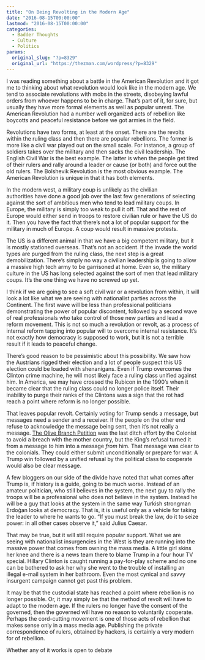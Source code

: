 ```yaml
---
title: "On Being Revolting in the Modern Age"
date: "2016-08-15T00:00:00"
lastmod: "2016-08-15T00:00:00"
categories:
  - Badder Thoughts
  - Culture
  - Politics
params:
  original_slug: "?p=8329"
  original_url: "https://thezman.com/wordpress/?p=8329"
---
```


I was reading something about a battle in the American Revolution and it
got me to thinking about what revolution would look like in the modern
age. We tend to associate revolutions with mobs in the streets,
disobeying lawful orders from whoever happens to be in charge. That’s
part of it, for sure, but usually they have more formal elements as well
as popular unrest. The American Revolution had a number well
organized acts of rebellion like boycotts and peaceful resistance before
we got armies in the field.

Revolutions have two forms, at least at the onset. There are the revolts
within the ruling class and then there are popular rebellions. The
former is more like a civil war played out on the small scale. For
instance, a group of soldiers takes over the military and then sacks the
civil leadership. The English Civil War is the best example. The latter
is when the people get tired of their rulers and rally around a leader
or cause (or both) and force out the old rulers. The Bolshevik
Revolution is the most obvious example. The American Revolution
is unique in that it has both elements.

In the modern west, a military coup is unlikely as the civilian
authorities have done a good job over the last few generations of
selecting against the sort of ambitious men who tend to lead military
coups. In Europe, the military is simply too weak to pull it off. That
and the rest of Europe would either send in troops to restore civilian
rule or have the US do it. Then you have the fact that there’s not a lot
of popular support for the military in much of Europe. A coup would
result in massive protests.

The US is a different animal in that we have a big competent military,
but it is mostly stationed overseas. That’s not an accident. If the
invade the world types are purged from the ruling class, the next step
is a great demobilization. There’s simply no way a civilian leadership
is going to allow a massive high tech army to be garrisoned at
home. Even so, the military culture in the US has long selected against
the sort of men that lead military coups. It’s the one thing we have no
screwed up yet.

I think if we are going to see a soft civil war or a revolution from
within, it will look a lot like what we are seeing with nationalist
parties across the Continent. The first wave will be less than
professional politicians demonstrating the power of popular discontent,
followed by a second wave of real professionals who take control of
those new parties and lead a reform movement. This is not so much a
revolution or revolt, as a process of internal reform tapping into
popular will to overcome internal resistance. It’s not exactly how
democracy is supposed to work, but it is not a terrible result if it
leads to peaceful change.

There’s good reason to be pessimistic about this possibility. We saw how
the Austrians rigged their election and a lot of people suspect this US
election could be loaded with shenanigans. Even if Trump overcomes the
Clinton crime machine, he will most likely face a ruling class unified
against him. In America, we may have crossed the Rubicon in the 1990’s
when it became clear that the ruling class could no longer police
itself. Their inability to purge their ranks of the Clintons was a sign
that the rot had reach a point where reform is no longer possible.

That leaves popular revolt. Certainly voting for Trump sends a message,
but messages need a sender and a receiver. If the people on the other
end refuse to acknowledge the message being sent, then it’s not really a
message. <a
href="http://www.history.com/this-day-in-history/king-george-refuses-olive-branch-petition"
target="_blank">The Olive Branch Petition</a> was the last ditch effort
by the Colonist to avoid a breach with the mother country, but the
King’s refusal turned it from a message *to* him into a message *from*
him. That message was clear to the colonials. They could either submit
unconditionally or prepare for war. A Trump win followed by a unified
refusal by the political class to cooperate would also be clear message.

A few bloggers on our side of the divide have noted that what comes
after Trump is, if history is a guide, going to be much worse. Instead
of an amateur politician, who still believes in the system, the next guy
to rally the troops will be a professional who does not believe in the
system. Instead he will be a guy that looks at the system in the same
way Turkish strongman Erdoğan looks at democracy. That is, it is useful
only as a vehicle for taking the leader to where he wants to go. “If you
must break the law, do it to seize power: in all other cases observe
it,” said Julius Caesar.

That may be true, but it will still require popular support. What we are
seeing with nationalist insurgencies in the West is they are running
into the massive power that comes from owning the mass media. A little
girl skins her knee and there is a news team there to blame Trump in a
four hour TV special. Hillary Clinton is caught running a pay-for-play
scheme and no one can be bothered to ask her why she went to the trouble
of installing an illegal e-mail system in her bathroom. Even the most
cynical and savvy insurgent campaign cannot get past this problem.

It may be that the custodial state has reached a point where rebellion
is no longer possible. Or, it may simply be that the method of revolt
will have to adapt to the modern age. If the rulers no longer have the
consent of the governed, then the governed will have no reason to
voluntarily cooperate. Perhaps the cord-cutting movement is one of those
acts of rebellion that makes sense only in a mass media age. Publishing
the private correspondence of rulers, obtained by hackers, is certainly
a very modern for of rebellion.

Whether any of it works is open to debate

 

